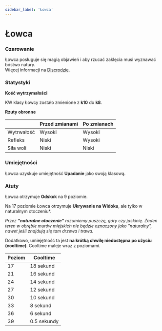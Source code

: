 ```yaml
---
sidebar_label: 'Łowca'
---
```


# Łowca

### Czarowanie

Łowca posługuje się magią objawień i aby rzucać zaklęcia musi wyznawać bóstwo natury.\
Więcej informacji na [Discrodzie](https://discord.com/channels/752493729289601025/1351930196344967178).

### Statystyki

**Kość wytrzymałości**

KW klasy Łowcy zostało zmienione z **k10** do **k8**.

**Rzuty obronne**

|            | Przed zmianami | Po zmianach |
|------------|----------------|-------------|
| Wytrwałość |     Wysoki     |    Wysoki   |
| Refleks    |      Niski     |    Wysoki   |
| Siła woli  |      Niski     |    Niski    |

### Umiejętności

Łowca uzyskuje umiejętność **Upadanie** jako swoją klasową.

### Atuty

Łowca otrzymuje **Odskok** na 9 poziomie.

Na 17 poziomie Łowca otrzymuje **Ukrywanie na Widoku**, ale tylko w naturalnym otoczeniu*.

*Przez **"naturalne otoczenie"** rozumiemy puszczę, góry czy jaskinię. Żaden teren w obrębie murów miejskich nie będzie oznaczony jako "naturalny", nawet jeśli znajdują się tam drzewa i trawa.*

Dodatkowo, umiejętność ta jest **na krótką chwilę niedostępna po użyciu (cooltime)**. Cooltime maleje wraz z poziomami.

| Poziom | Cooltime    |
|--------|-------------|
| 17     | 18 sekund   |
| 21     | 16 sekund   |
| 24     | 14 sekund   |
| 27     | 12 sekund   |
| 30     | 10 sekund   |
| 33     | 8 sekund    |
| 36     | 6 sekund    |
| 39     | 0.5 sekundy |
